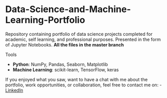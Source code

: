 # Data-Science-and-Machine-Learning-Portfolio

Repository containing portfolio of data science projects completed for academic, self learning, and professional purposes. Presented in the form of Jupyter Notebooks.
**All the files in the master branch**

Tools
  - **Python**: NumPy, Pandas, Seaborn, Matplotlib
  - **Machine Learning**: scikit-learn, TensorFlow, keras
  
  
  If you enjoyed what you saw, want to have a chat with me about the portfolio, work opportunities, or collaboration, feel free to contact me on:
    - [LinkedIn](https://www.linkedin.com/in/zakaria-el-hajouy-9068a4133)
